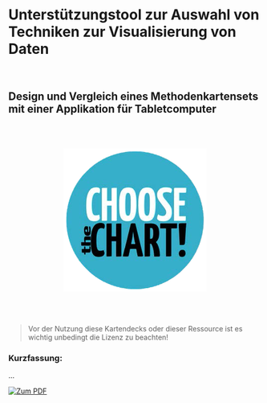 # Unterstützungstool zur Auswahl von Techniken zur Visualisierung von Daten
<br />

## Design und Vergleich eines Methodenkartensets mit einer Applikation für Tabletcomputer
<br />
<br />

<p align="center">
 <img src="CHOOSEtheCHART_Logo.png" alt="Onboarding Logo">
</p>

<br />
<br />

> Vor der Nutzung diese Kartendecks oder dieser Ressource ist es wichtig unbedingt die Lizenz zu beachten!


### Kurzfassung:
...

[![Zum PDF](https://github.com/fhstp/CHOOSE_the_CHART/blob/main/Teaser.PNG)](https://docs.google.com/viewer?url=https://github.com/fhstp/CHOOSE_the_CHART/raw/main/CHOOSEtheCHART.pdf)
